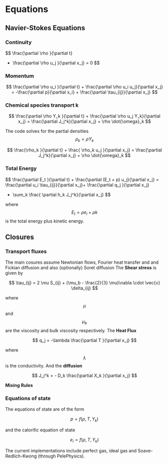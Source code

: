 # Equations

## Navier-Stokes Equations

### Continuity

$$
\frac{\partial \rho  }{\partial t}   
+ \frac{\partial \rho u_j }{\partial x_j}
= 0
$$

### Momentum

$$
\frac{\partial \rho u_i }{\partial t} + \frac{\partial \rho u_i u_j}{\partial x_j}   = -\frac{\partial p}{\partial x_i} + \frac{\partial \tau_{ij}}{\partial x_j}
$$


### Chemical species transport k

$$
\frac{\partial \rho Y_k }{\partial t} + \frac{\partial \rho u_j Y_k}{\partial x_j}   
=   \frac{\partial J_j^k}{\partial x_j} +  \rho \dot{\omega}_k
$$

The code solves for the partial densities $$\rho_k = \rho Y_k$$ 

$$
\frac{\rho_k }{\partial t} + \frac{ \rho_k u_j }{\partial x_j}   
=   \frac{\partial J_j^k}{\partial x_j} +  \rho \dot{\omega}_k
$$


### Total Energy

$$
\frac{\partial E_t }{\partial t} + \frac{\partial (E_t + p) u_j}{\partial x_j}   = 
 \frac{\partial u_i \tau_{ij}}{\partial x_j}+
\frac{\partial q_j }{\partial x_j}
+  \sum_k  \frac{ \partial h_k J_j^k}{\partial x_j}
$$

where $$E_t = \rho e_i + \rho k $$ is the total energy plus kinetic energy.

## Closures


### Transport fluxes

The main cosures assume Newtonian flows, Fourier heat transfer and and Fickian diffusion and also  (optionally) Soret diffusion
The **Shear stress** is given by

$$
\tau_{ij} = 2 \mu S_{ij}  + (\mu_b - \frac{2}{3} \mu)\nabla \cdot \vec{v} \delta_{ij}
$$

where $$\mu$$ and $$\mu_b$$ are the viscosity and bulk viscosity respectively.
The **Heat Flux**

$$
q_j = -\lambda  \frac{\partial T }{\partial x_j}
$$

where $$\lambda$$ is the conductivity.
And the **diffusion**

$$
J_j^k = - D_k \frac{\partial X_k }{\partial x_j}
$$


**Mixing Rules**



### Equations of state

The equations of state are of the form

$$
p = f(\rho,T,Y_k)
$$

and the calorific equation of state

$$
e_i =  f(\rho,T,Y_k)
$$

The current implementations include  perfect gas, ideal gas and Soave-Redlich-Kwong (through PelePhysics).





